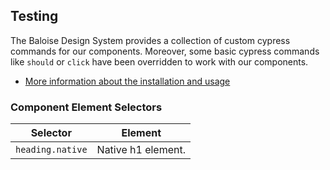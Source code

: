 ## Testing

The Baloise Design System provides a collection of custom cypress commands for our components. Moreover, some basic cypress commands like `should` or `click` have been overridden to work with our components.

- [More information about the installation and usage](?path=/docs/development-testing--page)

<!-- START: human documentation -->



<!-- END: human documentation -->


### Component Element Selectors

| Selector         | Element            |
| ---------------- | ------------------ |
| `heading.native` | Native h1 element. |

